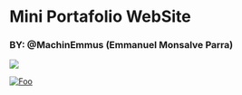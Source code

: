 # Mini Portafolio WebSite

### BY: @MachinEmmus (Emmanuel Monsalve Parra)

[<img src="https://www.google.com/url?sa=i&url=https%3A%2F%2Fdeportesinc.com%2Fredes-sociales%2Fredes-sociales-del-abierto-mexicano%2Fattachment%2Finstagram-logo-png%2F&psig=AOvVaw2vHhyXy0lbSLqMsQj0hisJ&ust=1650748185976000&source=images&cd=vfe&ved=0CAwQjRxqFwoTCMCh2qzKqPcCFQAAAAAdAAAAABAD">](https://www.instagram.com/emmusmp/)

[![Foo](http://www.google.com.au/images/nav_logo7.png)](http://google.com.au/)
